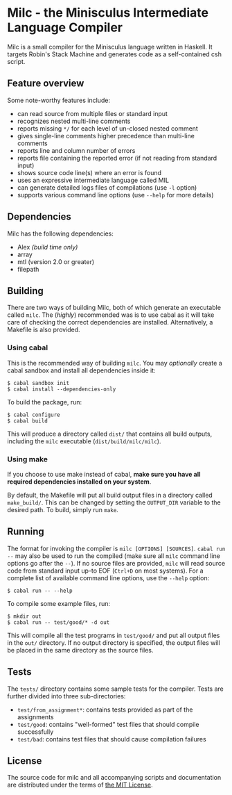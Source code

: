 # Milc - the Minisculus Intermediate Language Compiler

Milc is a small compiler for the Minisculus language written in Haskell. It
targets Robin's Stack Machine and generates code as a self-contained csh script.

## Feature overview

Some note-worthy features include:

- can read source from multiple files or standard input
- recognizes nested multi-line comments
- reports missing `*/` for each level of un-closed nested comment
- gives single-line comments higher precedence than multi-line comments
- reports line and column number of errors
- reports file containing the reported error (if not reading from standard input)
- shows source code line(s) where an error is found
- uses an expressive intermediate language called MIL
- can generate detailed logs files of compilations (use `-l` option)
- supports various command line options (use `--help` for more details)

## Dependencies

Milc has the following dependencies:

- Alex *(build time only)*
- array
- mtl (version 2.0 or greater)
- filepath

## Building

There are two ways of building Milc, both of which generate an executable called
`milc`. The (*highly*) recommended was is to use cabal as it will take care of
checking the correct dependencies are installed. Alternatively, a Makefile is
also provided.

### Using cabal

This is the recommended way of building `milc`. You may *optionally* create a
cabal sandbox and install all dependencies inside it:

```
$ cabal sandbox init
$ cabal install --dependencies-only
```

To build the package, run:

```
$ cabal configure
$ cabal build
```

This will produce a directory called `dist/` that contains all build outputs,
including the `milc` executable (`dist/build/milc/milc`).

### Using make

If you choose to use make instead of cabal, **make sure you have all required
dependencies installed on your system**.

By default, the Makefile will put all build output files in a directory called
`make_build/`. This can be changed by setting the `OUTPUT_DIR` variable to the
desired path. To build, simply run `make`.

## Running

The format for invoking the compiler is `milc [OPTIONS] [SOURCES]`.
`cabal run --` may also be used to run the compiled (make sure all `milc`
command line options go after the `--`). If no source files are provided, `milc`
will read source code from standard input up-to EOF (`Ctrl+D` on most systems).
For a complete list of available command line options, use the `--help` option:

```
$ cabal run -- --help
```

To compile some example files, run:

```
$ mkdir out
$ cabal run -- test/good/* -d out
```

This will compile all the test programs in `test/good/` and put all output files
in the `out/` directory. If no output directory is specified, the output files
will be placed in the same directory as the source files.

## Tests

The `tests/` directory contains some sample tests for the compiler. Tests are
further divided into three sub-directories:

- `test/from_assignment*`: contains tests provided as part of the assignments
- `test/good`: contains "well-formed" test files that should compile successfully
- `test/bad`: contains test files that should cause compilation failures

## License

The source code for milc and all accompanying scripts and documentation are
distributed under the terms of [the MIT License](https://opensource.org/licenses/MIT).
